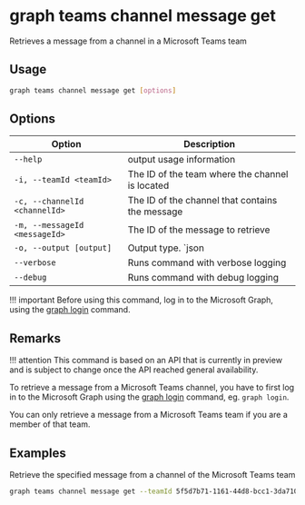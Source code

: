 # graph teams channel message get

Retrieves a message from a channel in a Microsoft Teams team

## Usage

```sh
graph teams channel message get [options]
```

## Options

Option|Description
------|-----------
`--help`|output usage information
`-i, --teamId <teamId>`|The ID of the team where the channel is located
`-c, --channelId <channelId>`|The ID of the channel that contains the message
`-m, --messageId <messageId>`|The ID of the message to retrieve
`-o, --output [output]`|Output type. `json|text`. Default `text`
`--verbose`|Runs command with verbose logging
`--debug`|Runs command with debug logging

!!! important
    Before using this command, log in to the Microsoft Graph, using the [graph login](../login.md) command.

## Remarks

!!! attention
    This command is based on an API that is currently in preview and is subject to change once the API reached general availability.

To retrieve a message from a Microsoft Teams channel, you have to first log in to the Microsoft Graph using the [graph login](../login.md) command, eg. `graph login`.

You can only retrieve a message from a Microsoft Teams team if you are a member of that team.

## Examples

Retrieve the specified message from a channel of the Microsoft Teams team

```sh
graph teams channel message get --teamId 5f5d7b71-1161-44d8-bcc1-3da710eb4171 --channelId 19:88f7e66a8dfe42be92db19505ae912a8@thread.skype --messageId 1540747442203
```